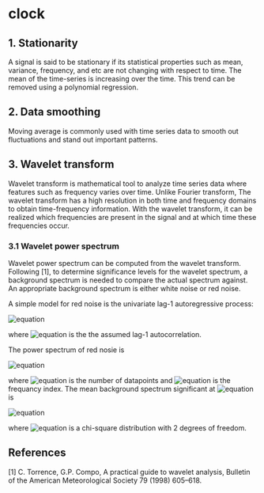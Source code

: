 # clock

## 1. Stationarity
A signal is said to be stationary if its statistical properties such as mean, variance, frequency, and etc are not changing with respect to time.
The mean of the time-series is increasing over the time. This trend can be removed using a polynomial regression.


## 2. Data smoothing 
Moving average is commonly used with time series data to smooth out fluctuations and  stand out important patterns.


## 3. Wavelet transform
Wavelet transform is mathematical tool to analyze time series data where features such as frequency varies over time.
Unlike Fourier transform, The wavelet transform has a high resolution in both time and frequency domains to obtain time-frequency
information. With the wavelet transform, it can be realized which frequencies are present in the signal and at which time these frequencies occur.

### 3.1 Wavelet power spectrum
Wavelet power spectrum can be computed from the wavelet transform. Following [1], to determine significance levels for the wavelet spectrum, a background spectrum is needed to compare the actual spectrum against. An appropriate background spectrum
is either white noise or red noise. 

A simple model for red noise is the univariate lag-1 autoregressive process:

![equation](https://latex.codecogs.com/svg.image?x_{n}&space;=&space;\alpha&space;x_{n-1}&space;&plus;&space;z_{n})

where ![equation](https://latex.codecogs.com/svg.image?\alpha) is the the assumed lag-1 autocorrelation.

The power spectrum of red nosie is

![equation](https://latex.codecogs.com/svg.image?P_{k}&space;=&space;\frac{1-&space;\alpha^{2}}{1&plus;\alpha^{2}-2\alpha&space;\cos(2&space;\pi&space;k/N)})

where ![equation](https://latex.codecogs.com/svg.image?N) is the number of datapoints and ![equation](https://latex.codecogs.com/svg.image?k) is the frequancy index.
The mean background spectrum significant at ![equation](https://latex.codecogs.com/svg.image?5%) is

![equation](https://latex.codecogs.com/svg.image?\frac{1}{2}P_{k}\chi_{2}^{2})

where ![equation](https://latex.codecogs.com/svg.image?\chi_{2}^{2}) is a chi-square distribution with 2 degrees of freedom.









## References

[1] C. Torrence, G.P. Compo, A practical guide to wavelet analysis, Bulletin of the American Meteorological Society 79 (1998) 605–618.
